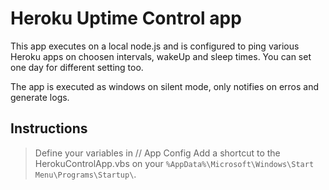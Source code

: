 # Heroku Uptime Control app

This app executes on a local node.js and is configured to ping various Heroku apps on choosen intervals, wakeUp and sleep times. You can set one day for different setting too.

The app is executed as windows on silent mode, only notifies on erros and generate logs.

## Instructions

> Define your variables in // App Config
> Add a shortcut to the HerokuControlApp.vbs on your `%AppData%\Microsoft\Windows\Start Menu\Programs\Startup\`.
